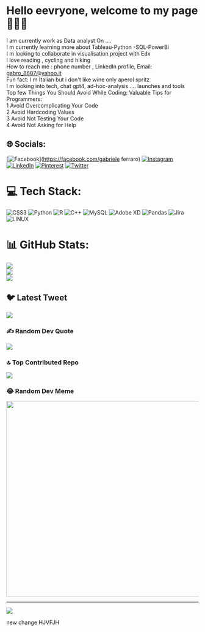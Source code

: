 # Hello eevryone, welcome to my page 🖐🏼🤩
 I am currently work as Data analyst On ....<br>I m currently learning more about Tableau-Python -SQL-PowerBi <br>I m looking to collaborate in visualisation project with Edx<br>I love reading , cycling and hiking<br>How to reach me : phone number , LinkedIn profile, Email: gabro_8687@yahoo.it<br>Fun fact: I m Italian but i don't like wine only aperol spritz<br>I m looking into tech, chat gpt4, ad-hoc-analysis .... launches and tools<br>Top few Things You Should Avoid While Coding: Valuable Tips for Programmers:<br>1 Avoid Overcomplicating Your Code<br>2 Avoid Hardcoding Values<br>3 Avoid Not Testing Your Code<br>4 Avoid Not Asking for Help <br>


## 🌐 Socials:
[![Facebook](https://img.shields.io/badge/Facebook-%231877F2.svg?logo=Facebook&logoColor=white)](https://facebook.com/gabriele ferraro) [![Instagram](https://img.shields.io/badge/Instagram-%23E4405F.svg?logo=Instagram&logoColor=white)](https://instagram.com/gabriele_ferraro) [![LinkedIn](https://img.shields.io/badge/LinkedIn-%230077B5.svg?logo=linkedin&logoColor=white)](https://linkedin.com/in/https://www.linkedin.com/in/gabriele-ferraro-88848663/) [![Pinterest](https://img.shields.io/badge/Pinterest-%23E60023.svg?logo=Pinterest&logoColor=white)](https://pinterest.com/@gabro_8687) [![Twitter](https://img.shields.io/badge/Twitter-%231DA1F2.svg?logo=Twitter&logoColor=white)](https://twitter.com/gabriele.ferraro) 

# 💻 Tech Stack:
![CSS3](https://img.shields.io/badge/css3-%231572B6.svg?style=for-the-badge&logo=css3&logoColor=white) ![Python](https://img.shields.io/badge/python-3670A0?style=for-the-badge&logo=python&logoColor=ffdd54) ![R](https://img.shields.io/badge/r-%23276DC3.svg?style=for-the-badge&logo=r&logoColor=white) ![C++](https://img.shields.io/badge/c++-%2300599C.svg?style=for-the-badge&logo=c%2B%2B&logoColor=white) ![MySQL](https://img.shields.io/badge/mysql-%2300f.svg?style=for-the-badge&logo=mysql&logoColor=white) ![Adobe XD](https://img.shields.io/badge/Adobe%20XD-470137?style=for-the-badge&logo=Adobe%20XD&logoColor=#FF61F6) ![Pandas](https://img.shields.io/badge/pandas-%23150458.svg?style=for-the-badge&logo=pandas&logoColor=white) ![Jira](https://img.shields.io/badge/jira-%230A0FFF.svg?style=for-the-badge&logo=jira&logoColor=white) ![LINUX](https://img.shields.io/badge/Linux-FCC624?style=for-the-badge&logo=linux&logoColor=black)
# 📊 GitHub Stats:
![](https://github-readme-stats.vercel.app/api?username=gabriele8687&theme=bear&hide_border=false&include_all_commits=false&count_private=false)<br/>
![](https://github-readme-streak-stats.herokuapp.com/?user=gabriele8687&theme=bear&hide_border=false)<br/>
![](https://github-readme-stats.vercel.app/api/top-langs/?username=gabriele8687&theme=bear&hide_border=false&include_all_commits=false&count_private=false&layout=compact)

## 🐦 Latest Tweet
[![](https://gtce.itsvg.in/api?username=gabriele.ferraro)](https://github.com/VishwaGauravIn/github-twitter-card-embed)

### ✍️ Random Dev Quote
![](https://quotes-github-readme.vercel.app/api?type=horizontal&theme=light)

### 🔝 Top Contributed Repo
![](https://github-contributor-stats.vercel.app/api?username=gabriele8687&limit=5&theme=discord&combine_all_yearly_contributions=true)

### 😂 Random Dev Meme
<img src="https://rm.up.railway.app/" width="512px"/>

---
[![](https://visitcount.itsvg.in/api?id=gabriele8687&icon=0&color=1)](https://visitcount.itsvg.in)

<!-- Proudly created with GPRM ( https://gprm.itsvg.in ) -->

new change
HJVFJH
